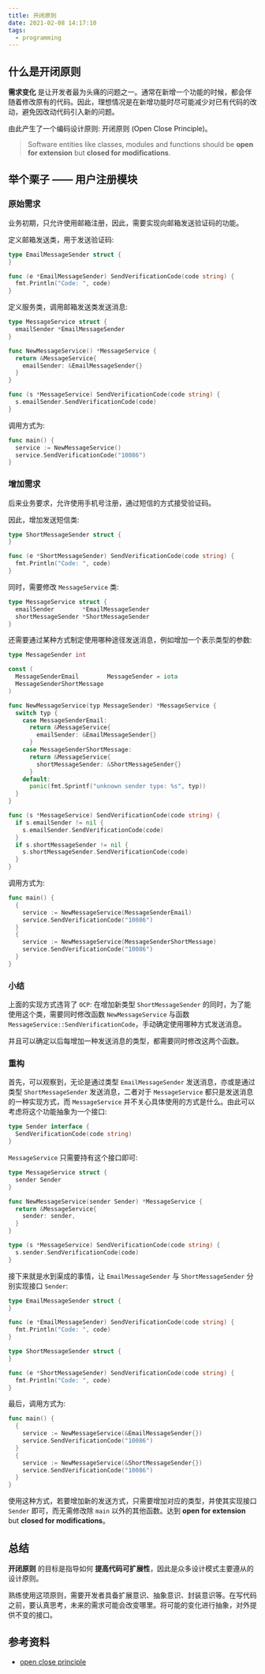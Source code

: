```yaml
---
title: 开闭原则
date: 2021-02-08 14:17:10
tags:
  - programming
---
```


## 什么是开闭原则

**需求变化** 是让开发者最为头痛的问题之一。通常在新增一个功能的时候，都会伴随着修改原有的代码。因此，理想情况是在新增功能时尽可能减少对已有代码的改动，避免因改动代码引入新的问题。

由此产生了一个编码设计原则: 开闭原则 (Open Close Principle)。

> Software entities like classes, modules and functions should be **open for extension** but **closed for modifications**.

## 举个栗子 —— 用户注册模块

### 原始需求

业务初期，只允许使用邮箱注册，因此，需要实现向邮箱发送验证码的功能。

定义邮箱发送类，用于发送验证码:

``` go
type EmailMessageSender struct {
}

func (e *EmailMessageSender) SendVerificationCode(code string) {
  fmt.Println("Code: ", code)
}
```

定义服务类，调用邮箱发送类发送消息:

``` go
type MessageService struct {
  emailSender *EmailMessageSender
}

func NewMessageService() *MessageService {
  return &MessageService{
    emailSender: &EmailMessageSender{}
  }
}

func (s *MessageService) SendVerificationCode(code string) {
  s.emailSender.SendVerificationCode(code)
}
```

调用方式为:

``` go
func main() {
  service := NewMessageService()
  service.SendVerificationCode("10086")
}
```

### 增加需求

后来业务要求，允许使用手机号注册，通过短信的方式接受验证码。

因此，增加发送短信类:

``` go
type ShortMessageSender struct {
}

func (e *ShortMessageSender) SendVerificationCode(code string) {
  fmt.Println("Code: ", code)
}
```

同时，需要修改 `MessageService` 类:

``` go
type MessageService struct {
  emailSender        *EmailMessageSender
  shortMessageSender *ShortMessageSender
}
```

还需要通过某种方式制定使用哪种途径发送消息，例如增加一个表示类型的参数:

``` go
type MessageSender int

const (
  MessageSenderEmail        MessageSender = iota
  MessageSenderShortMessage
)

func NewMessageService(typ MessageSender) *MessageService {
  switch typ {
    case MessageSenderEmail:
      return &MessageService{
        emailSender: &EmailMessageSender{}
      }
    case MessageSenderShortMessage:
      return &MessageService{
        shortMessageSender: &ShortMessageSender{}
      }
    default:
      panic(fmt.Sprintf("unknown sender type: %s", typ))
  }
}

func (s *MessageService) SendVerificationCode(code string) {
  if s.emailSender != nil {
    s.emailSender.SendVerificationCode(code)
  }
  if s.shortMessageSender != nil {
    s.shortMessageSender.SendVerificationCode(code)
  }
}
```

调用方式为:

``` go
func main() {
  {
    service := NewMessageService(MessageSenderEmail)
    service.SendVerificationCode("10086")
  }
  {
    service := NewMessageService(MessageSenderShortMessage)
    service.SendVerificationCode("10086")
  }
}
```

### 小结

上面的实现方式违背了 `OCP`: 在增加新类型 `ShortMessageSender` 的同时，为了能使用这个类，需要同时修改函数 `NewMessageService` 与函数 `MessageService::SendVerificationCode`，手动确定使用哪种方式发送消息。

并且可以确定以后每增加一种发送消息的类型，都需要同时修改这两个函数。

### 重构

首先，可以观察到，无论是通过类型 `EmailMessageSender` 发送消息，亦或是通过类型 `ShortMessageSender` 发送消息，二者对于 `MessageService` 都只是发送消息的一种实现方式，而 `MessageService` 并不关心具体使用的方式是什么。由此可以考虑将这个功能抽象为一个接口:

``` go
type Sender interface {
  SendVerificationCode(code string)
}
```

`MessageService` 只需要持有这个接口即可:

``` go
type MessageService struct {
  sender Sender
}

func NewMessageService(sender Sender) *MessageService {
  return &MessageService{
    sender: sender,
  }
}

type (s *MessageService) SendVerificationCode(code string) {
  s.sender.SendVerificationCode(code)
}
```

接下来就是水到渠成的事情，让 `EmailMessageSender` 与 `ShortMessageSender` 分别实现接口 `Sender`:

``` go
type EmailMessageSender struct {
}

func (e *EmailMessageSender) SendVerificationCode(code string) {
  fmt.Println("Code: ", code)
}

type ShortMessageSender struct {
}

func (e *ShortMessageSender) SendVerificationCode(code string) {
  fmt.Println("Code: ", code)
}
```

最后，调用方式为:

``` go
func main() {
  {
    service := NewMessageService(&EmailMessageSender{})
    service.SendVerificationCode("10086")
  }
  {
    service := NewMessageService(&ShortMessageSender{})
    service.SendVerificationCode("10086")
  }
}
```

使用这种方式，若要增加新的发送方式，只需要增加对应的类型，并使其实现接口 `Sender` 即可，而无需修改除 `main` 以外的其他函数。达到 **open for extension** but **closed for modifications**。

## 总结

**开闭原则** 的目标是指导如何 **提高代码可扩展性**，因此是众多设计模式主要遵从的设计原则。

熟练使用这项原则，需要开发者具备扩展意识、抽象意识、封装意识等。在写代码之前，要认真思考，未来的需求可能会改变哪里。将可能的变化进行抽象，对外提供不变的接口。

## 参考资料

* [open close principle](https://www.oodesign.com/open-close-principle.html)
